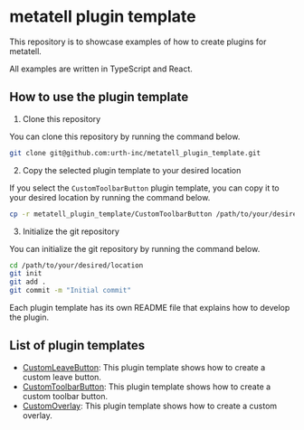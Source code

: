 # metatell plugin template

This repository is to showcase examples of how to create plugins for metatell.

All examples are written in TypeScript and React.

## How to use the plugin template

1. Clone this repository

You can clone this repository by running the command below.

```bash
git clone git@github.com:urth-inc/metatell_plugin_template.git
```

2. Copy the selected plugin template to your desired location

If you select the `CustomToolbarButton` plugin template, you can copy it to your desired location by running the command below.

```bash
cp -r metatell_plugin_template/CustomToolbarButton /path/to/your/desired/location
```

3. Initialize the git repository

You can initialize the git repository by running the command below.

```bash
cd /path/to/your/desired/location
git init
git add .
git commit -m "Initial commit"
```

Each plugin template has its own README file that explains how to develop the plugin.

## List of plugin templates

- [CustomLeaveButton](./CustomLeaveButton): This plugin template shows how to create a custom leave button.
- [CustomToolbarButton](./CustomToolbarButton): This plugin template shows how to create a custom toolbar button.
- [CustomOverlay](./CustomOverlay): This plugin template shows how to create a custom overlay.

